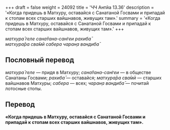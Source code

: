 +++
draft = false
weight = 24092
title = 'ЧЧ Антйа 13.36'
description = '«Когда придешь в Матхуру, оставайся с Санатаной Госвами и припадай к стопам всех старших вайшнавов, живущих там».'
summary = '«Когда придешь в Матхуру, оставайся с Санатаной Госвами и припадай к стопам всех старших вайшнавов, живущих там».'
+++

_матхура̄ геле сана̄тана-сан̇геи рахиба̄  
матхура̄ра сва̄мӣ сабера чаран̣а вандиба̄_

## Пословный перевод

_матхура̄_ _геле_ — придя в Матхуру; _сана̄тана_\-_сан̇геи_ — в обществе Санатаны Госвами; _рахиба̄_ — оставайся; _матхура̄ра_ _сва̄мӣ_ — старших вайшнавов Матхуры; _сабера_ — всех; _чаран̣а_ _вандиба̄_ — почитай лотосные стопы.

## Перевод

**«Когда придешь в Матхуру, оставайся с Санатаной Госвами и припадай к стопам всех старших вайшнавов, живущих там».**
